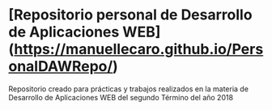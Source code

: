 # [Repositorio personal de Desarrollo de Aplicaciones WEB] (https://manuellecaro.github.io/PersonalDAWRepo/)

Repositorio creado para prácticas y trabajos realizados en la materia de Desarrollo de Aplicaciones WEB del segundo Término del año 2018

